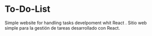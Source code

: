 # To-Do-List
Simple website for handling tasks develpoment whit React .  Sitio web simple para la gestión de tareas desarrollado con React. 
